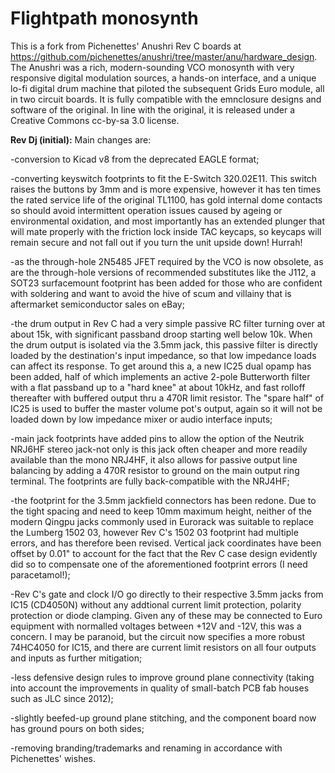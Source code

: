 # Flightpath monosynth

This is a fork from Pichenettes' Anushri Rev C boards at https://github.com/pichenettes/anushri/tree/master/anu/hardware_design. The Anushri was a rich, modern-sounding VCO monosynth with very responsive digital modulation sources, a hands-on interface, and a unique lo-fi digital drum machine that piloted the subsequent Grids Euro module, all in two circuit boards. It is fully compatible with the emnclosure designs and software of the original. In line with the original, it is released under a Creative Commons cc-by-sa 3.0 license. 


<b>Rev Dj (initial):</b> Main changes are: 

-conversion to Kicad v8 from the deprecated EAGLE format;

-converting keyswitch footprints to fit the E-Switch 320.02E11. This switch raises the buttons by 3mm and is more expensive, however it has ten times the rated service life of the original TL1100, has gold internal dome contacts so should avoid intermittent operation issues caused by ageing or environmental oxidation, and most importantly has an extended plunger that will mate properly with the friction lock inside TAC keycaps, so keycaps will remain secure and not fall out if you turn the unit upside down! Hurrah!

-as the through-hole 2N5485 JFET required by the VCO is now obsolete, as are the through-hole versions of recommended substitutes like the J112, a SOT23 surfacemount footprint has been added for those who are confident with soldering and want to avoid the hive of scum and villainy that is aftermarket semiconductor sales on eBay;

-the drum output in Rev C had a very simple passive RC filter turning over at about 15k, with significant passband droop starting well below 10k. When the drum output is isolated via the 3.5mm jack, this passive filter is directly loaded by the destination's input impedance, so that low impedance loads can affect its response. To get around this a, a new IC25 dual opamp has been added, half of which implements an active 2-pole Butterworth filter with a flat passband up to a "hard knee" at about 10kHz, and fast rolloff thereafter with buffered output thru a 470R limit resistor. The "spare half" of IC25 is used to buffer the master volume pot's output, again so it will not be loaded down by low impedance mixer or audio interface inputs;

-main jack footprints have added pins to allow the option of the Neutrik NRJ6HF stereo jack-not only is this jack often cheaper and more readily available than the mono NRJ4HF, it also allows for passive output line balancing by adding a 470R resistor to ground on the main output ring terminal. The footprints are fully back-compatible with the NRJ4HF;

-the footprint for the 3.5mm jackfield connectors has been redone. Due to the tight spacing and need to keep 10mm maximum height, neither of the modern Qingpu jacks commonly used in Eurorack was suitable to replace the Lumberg 1502 03, however Rev C's 1502 03 footprint had multiple errors, and has therefore been revised. Vertical jack coordinates have been offset by 0.01" to account for the fact that the Rev C case design evidently did so to compensate one of the aforementioned footprint errors (I need paracetamol!);

-Rev C's gate and clock I/O go directly to their respective 3.5mm jacks from IC15 (CD4050N) without any addtional current limit protection, polarity protection or diode clamping. Given any of these may be connected to Euro equipment with normalled voltages between +12V and -12V, this was a concern. I may be paranoid, but the circuit now specifies a more robust 74HC4050 for IC15, and there are current limit resistors on all four outputs and inputs as further mitigation;

-less defensive design rules to improve ground plane connectivity (taking into account the improvements in quality of small-batch PCB fab houses such as JLC since 2012);

-slightly beefed-up ground plane stitching, and the component board now has ground pours on both sides;

-removing branding/trademarks and renaming in accordance with Pichenettes' wishes.
